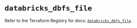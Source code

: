 # `databricks_dbfs_file`

Refer to the Terraform Registry for docs: [`databricks_dbfs_file`](https://registry.terraform.io/providers/databricks/databricks/1.50.0/docs/resources/dbfs_file).
